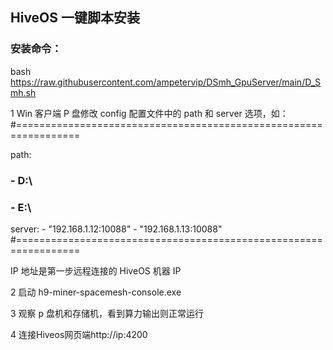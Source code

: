 
##  HiveOS 一键脚本安装

### 安装命令：

bash https://raw.githubusercontent.com/ampetervip/DSmh_GpuServer/main/D_Smh.sh

1 Win 客户端 P 盘修改 config 配置文件中的 path 和 server 选项，如：
#=================================================================

path:

### - D:\

### - E:\

server: - "192.168.1.12:10088" - "192.168.1.13:10088"
#=================================================================

IP 地址是第一步远程连接的 HiveOS 机器 IP

2 启动 h9-miner-spacemesh-console.exe

3 观察 p 盘机和存储机，看到算力输出则正常运行

4 连接Hiveos网页端http://ip:4200
